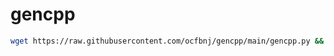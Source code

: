 # gencpp

~~~bash
wget https://raw.githubusercontent.com/ocfbnj/gencpp/main/gencpp.py && chmod ug+x ./gencpp.py
~~~
